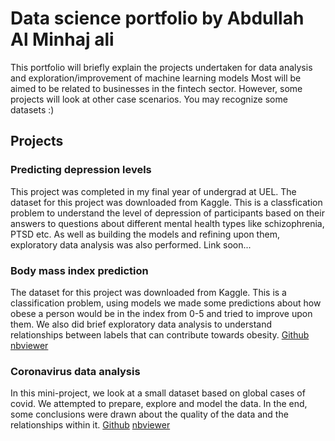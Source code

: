 # Data science portfolio by Abdullah Al Minhaj ali

This portfolio will briefly explain the projects undertaken for data analysis and exploration/improvement of machine learning models Most will be aimed to be related to businesses in the fintech sector. However, some projects will look at other case scenarios. You may recognize some datasets :)

## Projects 

### Predicting depression levels 
This project was completed in my final year of undergrad at UEL. The dataset for this project was downloaded from Kaggle. This is a classfication problem to understand the level of depression of participants based on their answers to questions about different mental health types like schizophrenia, PTSD etc.  As well as building the models and refining upon them, exploratory data analysis was also performed. Link soon...

### Body mass index prediction
The dataset for this project was downloaded from Kaggle. 
This is a classification problem, using models we made some predictions about how obese a person would be in the index from 0-5 and tried to improve upon them. We also did brief exploratory data analysis to understand relationships between labels that can contribute towards obesity. 
[Github](https://github.com/AAMA7/Notebooks/blob/main/Notebooks/Bodymassindex.ipynb) [nbviewer](https://nbviewer.org/github/AAMA7/Notebooks/blob/main/Notebooks/Bodymassindex.ipynb)

### Coronavirus data analysis
In this mini-project, we look at a small dataset based on global cases of covid. We attempted to prepare, explore and model the data. In the end, some conclusions were drawn about the quality of the data and the relationships within it.
[Github](https://github.com/AAMA7/Notebooks/blob/main/Notebooks/Covid_analysis.ipynb) [nbviewer](https://nbviewer.org/github/AAMA7/Notebooks/blob/main/Notebooks/Covid_analysis.ipynb)
